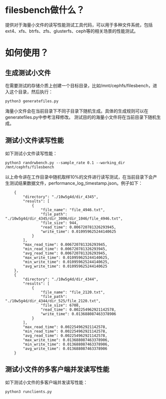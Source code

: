 # filesbench做什么？
提供对于海量小文件的读写性能测试工具代码，可以用于多种文件系统，包括ext4、xfs、btrfs、zfs、glusterfs、ceph等的相关场景的性能测试。

# 如何使用？

## 生成测试小文件
在需要测试的存储介质上创建一个目标目录，比如/mnt/cephfs/filesbench，进入这个目录，然后执行：
```
python3 generatefiles.py
```
海量小文件会在当前目录下不同子目录下随机生成。具体的生成规则可以在generatefiles.py中参考注释修改。
测试目的的海量小文件将在当前目录下随机生成。

## 测试小文件读写性能
如下测试小文件读写性能：
```
python3 randrwbench.py --sample_rate 0.1 --working_dir /mnt/cephfs/filesbench
```
以上命令讲在工作目录中随机取样10%的文件进行读写测试，在当前目录下会产生测试结果数据文件，performance_log_timestamp.json。例子如下：
```
	{
		"directory": "./10w5g4d/dir_4345",
		"results": [
			{
				"file_name": "file_4946.txt",
				"file_path": "./10w5g4d/dir_4345/dir_3006/dir_1046/file_4946.txt",
				"file_size": 944,
				"read_time": 0.006720781326293945,
				"write_time": 0.010959625244140625
			}
		],
		"max_read_time": 0.006720781326293945,
		"min_read_time": 0.006720781326293945,
		"avg_read_time": 0.006720781326293945,
		"max_write_time": 0.010959625244140625,
		"min_write_time": 0.010959625244140625,
		"avg_write_time": 0.010959625244140625
	},
	{
		"directory": "./10w5g4d/dir_4344",
		"results": [
			{
				"file_name": "file_2120.txt",
				"file_path": "./10w5g4d/dir_4344/dir_525/file_2120.txt",
				"file_size": 6708,
				"read_time": 0.002254962921142578,
				"write_time": 0.013688087463378906
			}
		],
		"max_read_time": 0.002254962921142578,
		"min_read_time": 0.002254962921142578,
		"avg_read_time": 0.002254962921142578,
		"max_write_time": 0.013688087463378906,
		"min_write_time": 0.013688087463378906,
		"avg_write_time": 0.013688087463378906
	}
```
## 测试小文件的多客户端并发读写性能
如下测试小文件的多客户端并发读写性能：
```
python3 runclients.py
```

